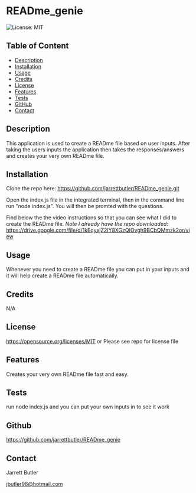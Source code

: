 # READme_genie

![License: MIT](https://img.shields.io/badge/License-MIT-yellow.svg)
        
## Table of Content
* [Description](#description)
* [Installation](#installation)
* [Usage](#usage)
* [Credits](#credits)
* [License](#license)
* [Features](#features)
* [Tests](#tests)
* [GitHub](#github)
* [Contact](#contact)

## Description
This application is used to create a READme file based on user inputs. After taking the users inputs the application then takes the responses/answers and creates your very own READme file.

## Installation
Clone the repo here:
https://github.com/jarrettbutler/READme_genie.git

Open the index.js file in the integrated terminal, then in the command line run "node index.js". You will then be promted with the questions.

Find below the the video instructions so that you can see what I did to create the READme file. *Note I already have the repo downloaded*:
https://drive.google.com/file/d/1kEqyxjZ2IY8XGzQIOvgh9BCbQMmzk2or/view

## Usage
Whenever you need to create a READme file you can put in your inputs and it will help create a READme file automatically.

## Credits
N/A

## License
https://opensource.org/licenses/MIT
or
Please see repo for license file

## Features
Creates your very own READme file fast and easy.

## Tests
run node index.js and you can put your own inputs in to see it work

## Github
https://github.com/jarrettbutler/READme_genie

## Contact
Jarrett Butler

jbutler98@hotmail.com